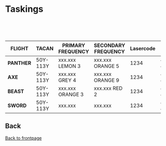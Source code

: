 # Taskings

<br>
<br>
<br>

| **FLIGHT** | **TACAN** |**PRIMARY FREQUENCY**|**SECONDARY FREQUENCY**|**Lasercode** |**IFF**| Airbase
| ------ | ---- | ------ | -------- | -------- | ---- | --- |
**PANTHER**  |50Y-113Y|xxx.xxx LEMON 3|xxx.xxx  ORANGE 5|1234|4211-4214| OMAM |
**AXE**|50Y-113Y|xxx.xxx GREY 4|xxx.xxx ORANGE 9|1234|4211-4214| OMAM |
**BEAST**|50Y-113Y|xxx.xxx ORANGE 3|xxx.xxx RED 2|1234|4211-4214| OMAM |
**SWORD**|50Y-113Y|xxx.xxx|xxx.xxx|1234|4211-4214| OMAM |




## Back
[Back to frontpage](https://132nd-vwing.github.io/OPUF-Brief/)